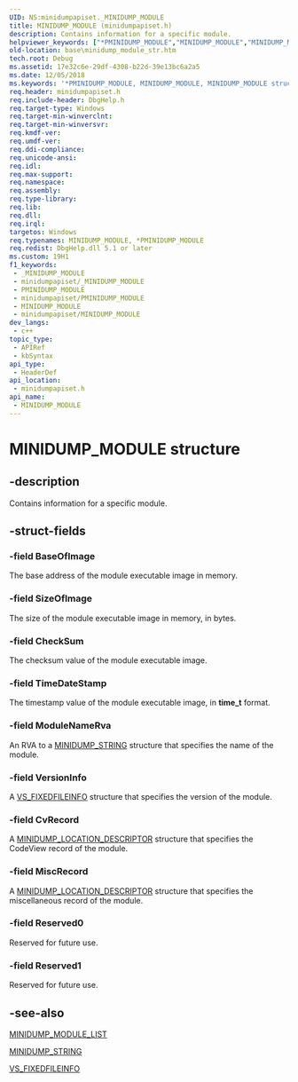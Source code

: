 ```yaml
---
UID: NS:minidumpapiset._MINIDUMP_MODULE
title: MINIDUMP_MODULE (minidumpapiset.h)
description: Contains information for a specific module.
helpviewer_keywords: ["*PMINIDUMP_MODULE","MINIDUMP_MODULE","MINIDUMP_MODULE structure","PMINIDUMP_MODULE","PMINIDUMP_MODULE structure pointer","_MINIDUMP_MODULE","_win32_minidump_module_str","base.minidump_module_str","minidumpapiset/MINIDUMP_MODULE","minidumpapiset/PMINIDUMP_MODULE"]
old-location: base\minidump_module_str.htm
tech.root: Debug
ms.assetid: 17e32c6e-29df-4308-b22d-39e13bc6a2a5
ms.date: 12/05/2018
ms.keywords: '*PMINIDUMP_MODULE, MINIDUMP_MODULE, MINIDUMP_MODULE structure, PMINIDUMP_MODULE, PMINIDUMP_MODULE structure pointer, _MINIDUMP_MODULE, _win32_minidump_module_str, base.minidump_module_str, minidumpapiset/MINIDUMP_MODULE, minidumpapiset/PMINIDUMP_MODULE'
req.header: minidumpapiset.h
req.include-header: DbgHelp.h
req.target-type: Windows
req.target-min-winverclnt: 
req.target-min-winversvr: 
req.kmdf-ver: 
req.umdf-ver: 
req.ddi-compliance: 
req.unicode-ansi: 
req.idl: 
req.max-support: 
req.namespace: 
req.assembly: 
req.type-library: 
req.lib: 
req.dll: 
req.irql: 
targetos: Windows
req.typenames: MINIDUMP_MODULE, *PMINIDUMP_MODULE
req.redist: DbgHelp.dll 5.1 or later
ms.custom: 19H1
f1_keywords:
 - _MINIDUMP_MODULE
 - minidumpapiset/_MINIDUMP_MODULE
 - PMINIDUMP_MODULE
 - minidumpapiset/PMINIDUMP_MODULE
 - MINIDUMP_MODULE
 - minidumpapiset/MINIDUMP_MODULE
dev_langs:
 - c++
topic_type:
 - APIRef
 - kbSyntax
api_type:
 - HeaderDef
api_location:
 - minidumpapiset.h
api_name:
 - MINIDUMP_MODULE
---
```


# MINIDUMP_MODULE structure


## -description

Contains information for a specific module.

## -struct-fields

### -field BaseOfImage

The base address of the module executable image in memory.

### -field SizeOfImage

The size of the module executable image in memory, in bytes.

### -field CheckSum

The checksum value of the module executable image.

### -field TimeDateStamp

The timestamp value of the module executable image, in <b>time_t</b> format.

### -field ModuleNameRva

An RVA to a 
<a href="https://docs.microsoft.com/windows/desktop/api/minidumpapiset/ns-minidumpapiset-minidump_string">MINIDUMP_STRING</a> structure that specifies the name of the module.

### -field VersionInfo

A 
<a href="https://docs.microsoft.com/windows/desktop/api/verrsrc/ns-verrsrc-vs_fixedfileinfo">VS_FIXEDFILEINFO</a> structure that specifies the version of the module.

### -field CvRecord

 A <a href="/windows/win32/api/minidumpapiset/ns-minidumpapiset-minidump_location_descriptor">MINIDUMP_LOCATION_DESCRIPTOR</a> structure that specifies the CodeView record of the module.

### -field MiscRecord

A <a href="/windows/win32/api/minidumpapiset/ns-minidumpapiset-minidump_location_descriptor">MINIDUMP_LOCATION_DESCRIPTOR</a> structure that specifies the miscellaneous record of the module.

### -field Reserved0

Reserved for future use.

### -field Reserved1

Reserved for future use.

## -see-also

<a href="https://docs.microsoft.com/windows/desktop/api/minidumpapiset/ns-minidumpapiset-minidump_module_list">MINIDUMP_MODULE_LIST</a>



<a href="https://docs.microsoft.com/windows/desktop/api/minidumpapiset/ns-minidumpapiset-minidump_string">MINIDUMP_STRING</a>



<a href="https://docs.microsoft.com/windows/desktop/api/verrsrc/ns-verrsrc-vs_fixedfileinfo">VS_FIXEDFILEINFO</a>

